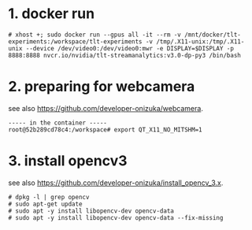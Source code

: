 # 1. docker run
```
# xhost +; sudo docker run --gpus all -it --rm -v /mnt/docker/tlt-experiments:/workspace/tlt-experiments -v /tmp/.X11-unix:/tmp/.X11-unix --device /dev/video0:/dev/video0:mwr -e DISPLAY=$DISPLAY -p 8888:8888 nvcr.io/nvidia/tlt-streamanalytics:v3.0-dp-py3 /bin/bash
```

# 2. preparing for webcamera
see also https://github.com/developer-onizuka/webcamera.
```
----- in the container -----
root@52b289cd78c4:/workspace# export QT_X11_NO_MITSHM=1
```

# 3. install opencv3
see also https://github.com/developer-onizuka/install_opencv_3.x.
```
# dpkg -l | grep opencv
# sudo apt-get update
# sudo apt -y install libopencv-dev opencv-data
# sudo apt -y install libopencv-dev opencv-data --fix-missing
```



